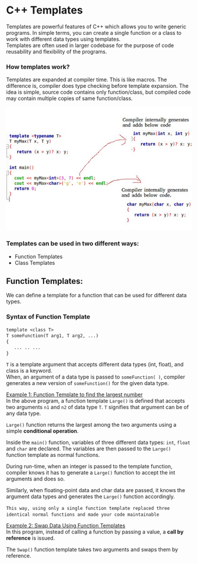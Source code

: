 # C++ Templates

Templates are powerful features of C++ which allows you to write generic programs. In simple terms, you can create a single function or a class to work with different data types using templates.
<br/>Templates are often used in larger codebase for the purpose of code reusability and flexibility of the programs.

### How templates work?
Templates are expanded at compiler time. This is like macros. The difference is, compiler does type checking before template expansion. The idea is simple, source code contains only function/class, but compiled code may contain multiple copies of same function/class.

![](How-templates-works.jpg?raw=true "How templates work")

### Templates can be used in two different ways:
* Function Templates
* Class Templates

## Function Templates:
We can define a template for a function that can be used for different data types.

### Syntax of Function Template
```
template <class T>
T someFunction(T arg1, T arg2, ...)
{
   ... .. ...
}
```
``` T ``` is a template argument that accepts different data types (int, float), and class is a keyword.</br>
When, an argument of a data type is passed to ```someFunction( )```, compiler generates a new version of ```someFunction()``` for the given data type.

[Example 1: Function Template to find the largest number](FunctionTemplate_FindLargestNumber.cpp)
</br>
In the above program, a function template ```Large()``` is defined that accepts two arguments ```n1``` and ```n2``` of data type ```T```. ```T``` signifies that argument can be of any data type.

```Large()``` function returns the largest among the two arguments using a simple **conditional operation**.

Inside the ```main()``` function, variables of three different data types: ```int```, ```float``` and ```char``` are declared. The variables are then passed to the ```Large()``` function template as normal functions.

During run-time, when an integer is passed to the template function, compiler knows it has to generate a ```Large()``` function to accept the int arguments and does so.

Similarly, when floating-point data and char data are passed, it knows the argument data types and generates the ```Large()``` function accordingly.

```This way, using only a single function template replaced three identical normal functions and made your code maintainable```

[Example 2: Swap Data Using Function Templates](FunctionTemplate_SwapData.cpp)
</br>
In this program, instead of calling a function by passing a value, a **call by reference** is issued.

The ```Swap()``` function template takes two arguments and swaps them by reference.
